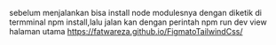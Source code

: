 sebelum menjalankan bisa install node modulesnya dengan diketik di termminal npm install,lalu jalan kan dengan perintah npm run dev
view halaman utama https://fatwareza.github.io/FigmatoTailwindCss/
